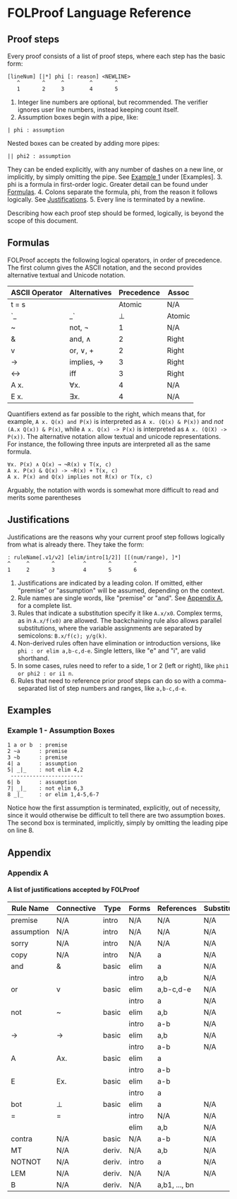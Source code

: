 # FOLProof Language Reference

## Proof steps
Every proof consists of a list of proof steps, where each step has the basic form:

```
[lineNum] [|*] phi [: reason] <NEWLINE>
   ^       ^     ^        ^       ^
   1       2     3        4       5
```

1. Integer line numbers are optional, but recommended. The verifier ignores user line numbers, instead keeping count itself.
2. Assumption boxes begin with a pipe, like:

```
| phi : assumption
```

Nested boxes can be created by adding more pipes:
```
|| phi2 : assumption
```

They can be ended explicitly, with any number of dashes on a new line, or implicitly, by simply omitting the pipe.
See [Example 1](#example-1---assumption-boxes) under [Examples].
3. phi is a formula in first-order logic. Greater detail can be found under [Formulas](#formulas).
4. Colons separate the formula, phi, from the reason it follows logically. See [Justifications](#justifications).
5. Every line is terminated by a newline.


Describing how each proof step should be formed, logically, is beyond the scope of this document.

## Formulas

FOLProof accepts the following logical operators, in order of precedence.
The first column gives the ASCII notation, and the second provides alternative textual and Unicode notation.

| ASCII Operator | Alternatives | Precedence | Assoc |
|----------------|--------------|------------|-------|
| t = s          |              | Atomic     | N/A   |
| `_|_`          | ⊥            | Atomic     | N/A   |
| ~              | not, ¬       | 1          | N/A   |
| &              | and, ∧       | 2          | Right |
| v              | or, ∨, +     | 2          | Right |
| ->             | implies, →   | 3          | Right |
| <->            | iff          | 3          | Right |
| A x.           | ∀x.          | 4          | N/A   |
| E x.           | ∃x.          | 4          | N/A   |

Quantifiers extend as far possible to the right, which means that, for example, `A x. Q(x) and P(x)` is interpreted as `A x. (Q(x) & P(x))` and *not* `(A.x Q(x)) & P(x)`, while `A x. Q(x) -> P(x)` is interpreted as `A x. (Q(X) -> P(x))`.
The alternative notation allow textual and unicode representations.
For instance, the following three inputs are interpreted all as the same formula.
```
∀x. P(x) ∧ Q(x) → ¬R(x) ∨ T(x, c)
A x. P(x) & Q(x) -> ~R(x) + T(x, c)
A x. P(x) and Q(x) implies not R(x) or T(x, c)
```
Arguably, the notation with words is somewhat more difficult to read and merits some parentheses

## Justifications

Justifications are the reasons why your current proof step follows logically from what is already there. They take the form:

```
: ruleName[.v1/v2] [elim/intro[1/2]] [[(num/range), ]*]
^     ^       ^         ^       ^       ^
1     2       3         4       5       6
```

1. Justifications are indicated by a leading colon. If omitted, either "premise" or "assumption" will be assumed, depending on the context.
2. Rule names are single words, like "premise" or "and". See [Appendix A](#appendix-a), for a complete list.
3. Rules that indicate a substitution specify it like `A.x/x0`. Complex terms, as in `A.x/f(x0)` are allowed.
   The backchaining rule also allows parallel substitutions, where the variable assignments are
   separated by semicolons: `B.x/f(c); y/g(k)`.
4. Non-derived rules often have elimination or introduction versions, like `phi : or elim a,b-c,d-e`. Single letters, like "e" and "i", are valid shorthand.
5. In some cases, rules need to refer to a side, 1 or 2 (left or right), like `phi1 or phi2 : or i1 n`.
6. Rules that need to reference prior proof steps can do so with a comma-separated list of step numbers and ranges, like `a,b-c,d-e`.

## Examples

### Example 1 - Assumption Boxes
```
1 a or b  : premise
2 ~a      : premise
3 ~b      : premise
4| a      : assumption
5| _|_    : not elim 4,2
 -----------------------
6| b      : assumption
7| _|_    : not elim 6,3
8 _|_     : or elim 1,4-5,6-7
```
Notice how the first assumption is terminated, explicitly, out of necessity, since it would otherwise be difficult to tell there are two assumption boxes. The second box is terminated, implicitly, simply by omitting the leading pipe on line 8.

## Appendix

### Appendix A
#### A list of justifications accepted by FOLProof

| Rule Name  | Connective | Type   | Forms | References    | Substitutions |
|------------|------------|--------|-------|---------------|---------------|
| premise    | N/A        | intro  | N/A   | N/A           | N/A           |
| assumption | N/A        | intro  | N/A   | N/A           | N/A           |
| sorry      | N/A        | intro  | N/A   | N/A           | N/A           |
| copy       | N/A        | intro  | N/A   | a             | N/A           |
| and        | &          | basic  | elim  | a             | N/A           |
|            |            |        | intro | a,b           | N/A           |
| or         | v          | basic  | elim  | a,b-c,d-e     | N/A           |
|            |            |        | intro | a             | N/A           |
| not        | ~          | basic  | elim  | a,b           | N/A           |
|            |            |        | intro | a-b           | N/A           |
| ->         | ->         | basic  | elim  | a,b           | N/A           |
|            |            |        | intro | a-b           | N/A           |
| A          | Ax.        | basic  | elim  | a             |               |
|            |            |        | intro | a-b           |               |
| E          | Ex.        | basic  | elim  | a-b           |               |
|            |            |        | intro | a             |               |
| bot        | ⊥          | basic  | elim  | a             | N/A           |
| =          | =          |        | intro | N/A           | N/A           |
|            |            |        | elim  | a,b           | N/A           |
| contra     | N/A        | basic  | N/A   | a-b           | N/A           |
| MT         | N/A        | deriv. | N/A   | a,b           | N/A           |
| NOTNOT     | N/A        | deriv. | intro | a             | N/A           |
| LEM        | N/A        | deriv. | N/A   | N/A           | N/A           |
| B          | N/A        | deriv. | N/A   | a,b1, ..., bn |               |
